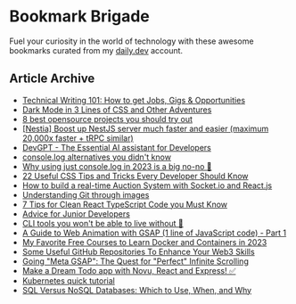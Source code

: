 # Bookmark Brigade
Fuel your curiosity in the world of technology with these awesome bookmarks curated from my [daily.dev](https://app.daily.dev/Anmol-Baranwal) account.

## Article Archive

<!-- DAILY-DEV-BOOKMARKS:START -->
- [Technical Writing 101: How to get Jobs, Gigs &amp; Opportunities](https://app.daily.dev/posts/f0fIonyeB?utm_source=rss&utm_medium=bookmarks&utm_campaign=iWZFqWGzJuZ3TMf4ZW9aZ)
- [Dark Mode in 3 Lines of CSS and Other Adventures](https://app.daily.dev/posts/NHTOUHCVs?utm_source=rss&utm_medium=bookmarks&utm_campaign=iWZFqWGzJuZ3TMf4ZW9aZ)
- [8 best opensource projects you should try out](https://app.daily.dev/posts/jwsNbjUL7?utm_source=rss&utm_medium=bookmarks&utm_campaign=iWZFqWGzJuZ3TMf4ZW9aZ)
- [[Nestia] Boost up NestJS server much faster and easier &lpar;maximum 20,000x faster + tRPC similar&rpar;](https://app.daily.dev/posts/IUydI5cn6?utm_source=rss&utm_medium=bookmarks&utm_campaign=iWZFqWGzJuZ3TMf4ZW9aZ)
- [DevGPT - The Essential AI assistant for Developers](https://app.daily.dev/posts/G7YoaeDDW?utm_source=rss&utm_medium=bookmarks&utm_campaign=iWZFqWGzJuZ3TMf4ZW9aZ)
- [console.log alternatives you didn&#39;t know](https://app.daily.dev/posts/mxck_ZRxe?utm_source=rss&utm_medium=bookmarks&utm_campaign=iWZFqWGzJuZ3TMf4ZW9aZ)
- [Why using just console.log in 2023 is a big no-no 🚀](https://app.daily.dev/posts/kRn88O4Cv?utm_source=rss&utm_medium=bookmarks&utm_campaign=iWZFqWGzJuZ3TMf4ZW9aZ)
- [22 Useful CSS Tips and Tricks Every Developer Should Know](https://app.daily.dev/posts/nFx08h5cp?utm_source=rss&utm_medium=bookmarks&utm_campaign=iWZFqWGzJuZ3TMf4ZW9aZ)
- [How to build a real-time Auction System with Socket.io and React.js](https://app.daily.dev/posts/1UFRBLP_q?utm_source=rss&utm_medium=bookmarks&utm_campaign=iWZFqWGzJuZ3TMf4ZW9aZ)
- [Understanding Git through images](https://app.daily.dev/posts/wqck-hRFh?utm_source=rss&utm_medium=bookmarks&utm_campaign=iWZFqWGzJuZ3TMf4ZW9aZ)
- [7 Tips for Clean React TypeScript Code you Must Know](https://app.daily.dev/posts/UhLxVOj2i?utm_source=rss&utm_medium=bookmarks&utm_campaign=iWZFqWGzJuZ3TMf4ZW9aZ)
- [Advice for Junior Developers](https://app.daily.dev/posts/_OH8Afgq9?utm_source=rss&utm_medium=bookmarks&utm_campaign=iWZFqWGzJuZ3TMf4ZW9aZ)
- [CLI tools you won&#39;t be able to live without 🔧](https://app.daily.dev/posts/ezL46HW92?utm_source=rss&utm_medium=bookmarks&utm_campaign=iWZFqWGzJuZ3TMf4ZW9aZ)
- [A Guide to Web Animation with GSAP &lpar;1 line of JavaScript code&rpar; - Part 1](https://app.daily.dev/posts/aLK3lDqBD?utm_source=rss&utm_medium=bookmarks&utm_campaign=iWZFqWGzJuZ3TMf4ZW9aZ)
- [My Favorite Free Courses to Learn Docker and Containers in 2023](https://app.daily.dev/posts/h733lKgeC?utm_source=rss&utm_medium=bookmarks&utm_campaign=iWZFqWGzJuZ3TMf4ZW9aZ)
- [Some Useful GitHub Repositories To Enhance Your Web3 Skills](https://app.daily.dev/posts/4fHYq7oFR?utm_source=rss&utm_medium=bookmarks&utm_campaign=iWZFqWGzJuZ3TMf4ZW9aZ)
- [Going &quot;Meta GSAP&quot;: The Quest for &quot;Perfect&quot; Infinite Scrolling](https://app.daily.dev/posts/EElK30ISM?utm_source=rss&utm_medium=bookmarks&utm_campaign=iWZFqWGzJuZ3TMf4ZW9aZ)
- [Make a Dream Todo app with Novu, React and Express! ✅](https://app.daily.dev/posts/kDLKosWRr?utm_source=rss&utm_medium=bookmarks&utm_campaign=iWZFqWGzJuZ3TMf4ZW9aZ)
- [Kubernetes quick tutorial](https://app.daily.dev/posts/sTPmeVBog?utm_source=rss&utm_medium=bookmarks&utm_campaign=iWZFqWGzJuZ3TMf4ZW9aZ)
- [SQL Versus NoSQL Databases: Which to Use, When, and Why](https://app.daily.dev/posts/im6Siz5eT?utm_source=rss&utm_medium=bookmarks&utm_campaign=iWZFqWGzJuZ3TMf4ZW9aZ)
<!-- DAILY-DEV-BOOKMARKS:END -->
